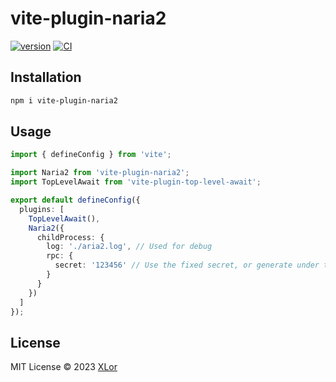 # vite-plugin-naria2

[![version](https://img.shields.io/npm/v/vite-plugin-naria2?label=vite-plugin-naria2)](https://www.npmjs.com/package/vite-plugin-naria2)
[![CI](https://github.com/yjl9903/naria2/actions/workflows/ci.yml/badge.svg)](https://github.com/yjl9903/naria2/actions/workflows/ci.yml)

## Installation

```bash
npm i vite-plugin-naria2
```

## Usage

```ts
import { defineConfig } from 'vite';

import Naria2 from 'vite-plugin-naria2';
import TopLevelAwait from 'vite-plugin-top-level-await';

export default defineConfig({
  plugins: [
    TopLevelAwait(),
    Naria2({
      childProcess: {
        log: './aria2.log', // Used for debug
        rpc: {
          secret: '123456' // Use the fixed secret, or generate under the hood
        }
      }
    })
  ]
});
```

## License

MIT License © 2023 [XLor](https://github.com/yjl9903)
